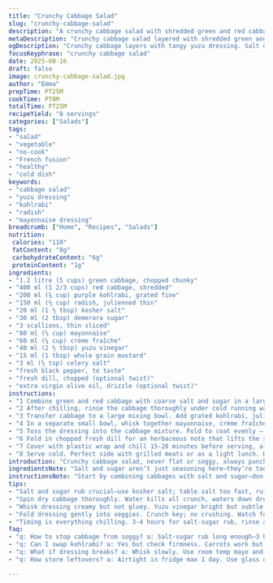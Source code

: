 ```yaml
---
title: "Crunchy Cabbage Salad"
slug: "crunchy-cabbage-salad"
description: "A crunchy cabbage salad with shredded green and red cabbage combined with grated purple kohlrabi and julienned radish. Salt and sugar soften the cabbage texture, balanced with a tangy yuzu vinegar and whole grain mustard dressing mixed into mayo and crème fraîche. Fresh herbs kick up aroma while celery salt and freshly cracked pepper build complexity. Chill to marry flavors but watch for sogginess. Serve cold for a crisp bite with creamy tang and bursts of sharpness."
metaDescription: "Crunchy cabbage salad layered with shredded green and red cabbage, grated kohlrabi, and radish. Salt and sugar soften texture, dressed in yuzu vinegar mayo mix."
ogDescription: "Crunchy cabbage layers with tangy yuzu dressing. Salt draws moisture out, cabbage still cracking. Kohlrabi and radish kick texture. Chill briefly, serve crisp cold."
focusKeyphrase: "crunchy cabbage salad"
date: 2025-08-16
draft: false
image: crunchy-cabbage-salad.jpg
author: "Emma"
prepTime: PT25M
cookTime: PT0M
totalTime: PT25M
recipeYield: "8 servings"
categories: ["Salads"]
tags:
- "salad"
- "vegetable"
- "no-cook"
- "French fusion"
- "healthy"
- "cold dish"
keywords:
- "cabbage salad"
- "yuzu dressing"
- "kohlrabi"
- "radish"
- "mayonnaise dressing"
breadcrumb: ["Home", "Recipes", "Salads"]
nutrition: 
 calories: "110"
 fatContent: "8g"
 carbohydrateContent: "6g"
 proteinContent: "1g"
ingredients:
- "1.2 litre (5 cups) green cabbage, chopped chunky"
- "400 ml (1 2/3 cups) red cabbage, shredded"
- "200 ml (¾ cup) purple kohlrabi, grated fine"
- "150 ml (⅔ cup) radish, julienned thin"
- "20 ml (1 ½ tbsp) kosher salt"
- "30 ml (2 tbsp) demerara sugar"
- "3 scallions, thin sliced"
- "80 ml (⅓ cup) mayonnaise"
- "60 ml (¼ cup) crème fraîche"
- "40 ml (2 ½ tbsp) yuzu vinegar"
- "15 ml (1 tbsp) whole grain mustard"
- "3 ml (½ tsp) celery salt"
- "fresh black pepper, to taste"
- "fresh dill, chopped (optional twist)"
- "extra virgin olive oil, drizzle (optional twist)"
instructions:
- "1 Combine green and red cabbage with coarse salt and sugar in a large colander. Toss well with hands - the salt will start to soften the leaves after a few minutes. Let rest 3-4 hours in fridge to draw out moisture and mellow bitterness. Watch the cabbages soften but still hold crunch; don’t overdo or it’ll turn soggy."
- "2 After chilling, rinse the cabbage thoroughly under cold running water to wash away excess salt and sugar. Spin in a salad spinner or pat dry tightly with kitchen towel to remove excess water — moisture ruins texture and dilutes dressing."
- "3 Transfer cabbage to a large mixing bowl. Add grated kohlrabi, julienned radish, and finely sliced scallions. Mix gently but thoroughly for even flavor and texture."
- "4 In a separate small bowl, whisk together mayonnaise, crème fraîche, yuzu vinegar, whole grain mustard, celery salt, and cracked black pepper into a thick, creamy dressing. Taste and adjust acidity or seasoning. The yuzu vinegar should give a gentle citrus punch without overpowering."
- "5 Toss the dressing into the cabbage mixture. Fold to coat evenly — no wilting, the crunch is key here. If you notice liquid pooling, add a touch of olive oil to bind."
- "6 Fold in chopped fresh dill for an herbaceous note that lifts the salad and adds complexity. Optional but a twist I swear by for brightness."
- "7 Cover with plastic wrap and chill 15-20 minutes before serving, allowing flavors to meld but salad still crisp. Do not wait too long or cabbage starts weeping water."
- "8 Serve cold. Perfect side with grilled meats or as a light lunch. Holds well but best eaten within 24 hours—after that texture fades."
introduction: "Crunchy cabbage salad, never flat or soggy, always punchy. One time I left prep too short, ended up with limp mush. That salty-sweet rub before chilling draws out just enough moisture. Tried shiitake mushrooms last winter. Meh. Purple kohlrabi’s a game changer. Adds crisp, almost peppery bite. Radishes bring earth and heat in the crunch layer. Not just a salad, a texture workout. Creamy dressing thick but not gluey, with sharp citrus notes from yuzu. The aroma of fresh dill? Opens up the palate without stealing thunder. Keep it cold, keep it fresh—no mushy regrets here. Cabbage, if used well, sings in complexity."
ingredientsNote: "Salt and sugar aren’t just seasoning here—they’re tools to soften the cabbage’s backbone a bit without killing crunch. Use kosher or coarse salt; table salt’s too fast and harsh. Yuzu vinegar or good quality rice vinegar works; anything too harsh throws off delicate balance. Mayonnaise can be swapped for Greek yogurt, but check tang levels. Crème fraîche adds body without too much sourness; sour cream is a backup but heavier. Kohlrabi is a twist replacing carrots here—check for firmness, the fresher the better. Radishes are a spicy crisp contrast, skip if you’re short but don’t replace with milder veggie or risk dullness. Celery salt is subtle but adds umami hint; use celery seeds ground if out. Scallions provide freshness, can swap with chives or leeks. Fresh dill? Optional, but don’t skip if you want layered aroma. Olive oil drizzle optional to smooth dress and prevent separation especially if dressing sits long."
instructionsNote: "Start by combining cabbages with salt and sugar—don’t rush this. Hands-on tossing crushes fibers to release water slowly. The 3-4 hours in fridge isn’t just resting—it’s timing the texture shift; watch for pliable-but-still-crispy. Rinse carefully to remove excess salt yet leave flavor. Spin dry well; soggy leaves kill the texture and waters down the dressing, a rookie mistake I learned the hard way. Add the kohlrabi and radish after drying, mixing gently to not bruise. Dressing is a balancing act—whisk ingredients into a creamy emulsion and taste often. Yuzu vinegar is bright but subtle; too much is bitter. Toss lightly, folding not crushing. Dill goes in last to avoid wilting. Chill briefly to unify flavors, but serve immediately after to preserve crackle. Holds in fridge max a day, after that juice separates and texture mutes."
tips:
- "Salt and sugar rub crucial—use kosher salt; table salt too fast, ruins texture. Toss by hand, crush fibers slowly. Rest 3-4 hours fridge. Watch crunch not mush; texture shifts gradually—feel leaves pliable but firm. Moisture draws out bright bitterness fades; rinse right after or dressing too salty."
- "Spin dry cabbage thoroughly. Water kills all crunch, waters down dressing immediately. Use salad spinner or pat towel tight tight. Add kohlrabi and radish after drying seriously. Mix gentle no bruising or muddy mess. Texture is multi-layered; don’t mash or pulp ingredients."
- "Whisk dressing creamy but not gluey. Yuzu vinegar bright but subtle punch—too much overwhelms. Mix mayo with crème fraîche for body and slight tang. Mustard whole grain adds grip and umami hint. Taste often, adjust salt and tang slowly. Dressing thick coats cabbage but doesn’t drown it."
- "Fold dressing gently into veggies. Crunch key; no crushing. Watch for pooling liquid—add olive oil drizzle to bind if needed. Olive oil optional but helpful in this step. Dill goes last; fresh herb aroma opens flavor but don’t mix too early or wilt. Chill briefly 15-20 min max—flavors marry but no sogginess."
- "Timing is everything chilling. 3-4 hours for salt-sugar rub, rinse and dry, dress, then just minutes cold before serving. Wait too long and leaves sweat, lose crackle. Keeps max 24 hours fridge wrapped. Texture fades fast. If soggy, salvage with fresh cabbage added late or fresh acid splash."
faq:
- "q: How to stop cabbage from soggy? a: Salt-sugar rub long enough—3 hours min. Don’t rush rinsing after soak, water out well. Dry well. Dress last moment. Chill short time only. Extra olive oil binds liquid if separates."
- "q: Can I swap kohlrabi? a: Yes but check firmness. Carrots work but milder—may lose peppery bite. Radish optional but crunch needed or goes flat. Use firm veggies to maintain layered crunch. Avoid soft or watery substitutes."
- "q: What if dressing breaks? a: Whisk slowly. Use room temp mayo and crème fraîche. Add vinegar gradual. If breaks, add a spoon mayonnaise or cold water and whisk hard fast. Can rescue with extra mustard for emulsifying too."
- "q: How store leftovers? a: Airtight in fridge max 1 day. Use glass or sealed container. Olive oil helps extend freshness. Can add fresh cabbage next day if limp. Avoid storing too long or texture collapses. Serve cold straight after chilling."

---
```

